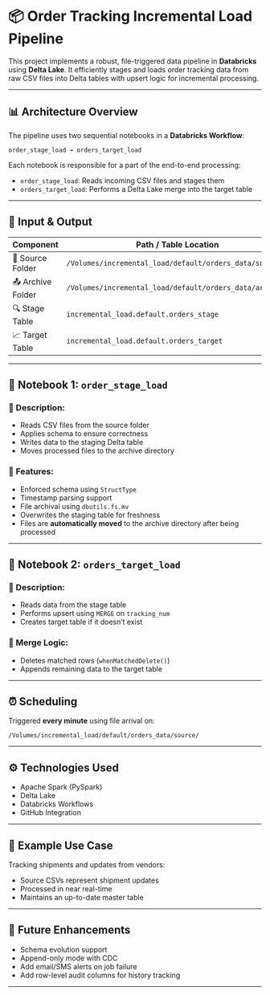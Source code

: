 # 📦 Order Tracking Incremental Load Pipeline

This project implements a robust, file-triggered data pipeline in **Databricks** using **Delta Lake**. It efficiently stages and loads order tracking data from raw CSV files into Delta tables with upsert logic for incremental processing.

---

## 📊 Architecture Overview

The pipeline uses two sequential notebooks in a **Databricks Workflow**:

```
order_stage_load ➔ orders_target_load
```

Each notebook is responsible for a part of the end-to-end processing:

* `order_stage_load`: Reads incoming CSV files and stages them
* `orders_target_load`: Performs a Delta Lake merge into the target table

---

## 📁 Input & Output

| Component         | Path / Table Location                                    |
| ----------------- | -------------------------------------------------------- |
| 🔹 Source Folder  | `/Volumes/incremental_load/default/orders_data/source/`  |
| 📤 Archive Folder | `/Volumes/incremental_load/default/orders_data/archive/` |
| 🔍 Stage Table    | `incremental_load.default.orders_stage`                  |
| 📈 Target Table   | `incremental_load.default.orders_target`                 |

---

## 📒 Notebook 1: `order_stage_load`

### 📙 Description:

* Reads CSV files from the source folder
* Applies schema to ensure correctness
* Writes data to the staging Delta table
* Moves processed files to the archive directory

### 🔧 Features:

* Enforced schema using `StructType`
* Timestamp parsing support
* File archival using `dbutils.fs.mv`
* Overwrites the staging table for freshness
* Files are **automatically moved** to the archive directory after being processed

---

## 📒 Notebook 2: `orders_target_load`

### 📙 Description:

* Reads data from the stage table
* Performs upsert using `MERGE` on `tracking_num`
* Creates target table if it doesn’t exist

### 🔧 Merge Logic:

* Deletes matched rows (`whenMatchedDelete()`)
* Appends remaining data to the target table

---

## ⏰ Scheduling

Triggered **every minute** using file arrival on:

```
/Volumes/incremental_load/default/orders_data/source/
```

---

## ⚙️ Technologies Used

* Apache Spark (PySpark)
* Delta Lake
* Databricks Workflows
* GitHub Integration

---

## 🚀 Example Use Case

Tracking shipments and updates from vendors:

* Source CSVs represent shipment updates
* Processed in near real-time
* Maintains an up-to-date master table

---

## 🔄 Future Enhancements

* Schema evolution support
* Append-only mode with CDC
* Add email/SMS alerts on job failure
* Add row-level audit columns for history tracking

---
